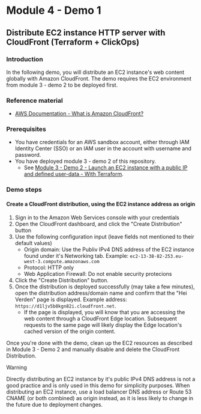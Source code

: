 # Module 4 - Demo 1
## Distribute EC2 instance HTTP server with CloudFront (Terraform + ClickOps)

### Introduction
In the following demo, you will distribute an EC2 instance's web content globally with Amazon CloudFront. The demo requires the EC2 environment from module 3 - demo 2 to be deployed first.

### Reference material
- [AWS Documentation - What is Amazon CloudFront?](https://docs.aws.amazon.com/AmazonCloudFront/latest/DeveloperGuide/Introduction.html)

### Prerequisites
- You have credentials for an AWS sandbox account, either through IAM Identity Center (SSO) or an IAM user in the account with username and password.
- You have deployed module 3 - demo 2 of this repository.
    - See [Module 3 - Demo 2 - Launch an EC2 instance with a public IP and defined user-data - With Terraform](./module-3/module-3-2-ec2-terraform/README.MD).

### Demo steps

#### Create a CloudFront distribution, using the EC2 instance address as origin
1. Sign in to the Amazon Web Services console with your credentials
2. Open the CloudFront dashboard, and click the "Create Distribution" button
3. Use the following configuration input (leave fields not mentioned to their default values)
    - Origin domain: Use the Publiv IPv4 DNS address of the EC2 instance found under it's Networking tab. Example: `ec2-13-38-82-253.eu-west-3.compute.amazonaws.com`
    - Protocol: HTTP only
    - Web Application Firewall: Do not enable security protecions
4. Click the "Create Distribution" button.
5. Once the distribution is deployed successfully (may take a few minutes), open the distribution address/domain name and confirm that the "Hei Verden" page is displayed. Example address: `https://d1ljv5b0kgn82i.cloudfront.net`.
    - If the page is displayed, you will know that you are accessing the web content through a CloudFront Edge location. Subsequent requests to the same page will likely display the Edge location's cached version of the origin content.

Once you're done with the demo, clean up the EC2 resources as described in Module 3 - Demo 2 and manually disable and delete the CloudFront Distribution.

> [!WARNING]
> Directly distributing an EC2 instance by it's public IPv4 DNS address is not a good practice and is only used in this demo for simplicity purposes. When distributing an EC2 instance, use a load balancer DNS address or Route 53 CNAME (or both combined) as origin instead, as it is less likely to change in the future due to deployment changes.